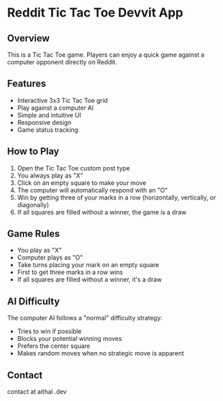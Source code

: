 # Reddit Tic Tac Toe Devvit App

## Overview
This is a Tic Tac Toe game. Players can enjoy a quick game against a computer opponent directly on Reddit.

## Features
- Interactive 3x3 Tic Tac Toe grid
- Play against a computer AI
- Simple and intuitive UI
- Responsive design
- Game status tracking

## How to Play
1. Open the Tic Tac Toe custom post type
2. You always play as "X"
3. Click on an empty square to make your move
4. The computer will automatically respond with an "O"
5. Win by getting three of your marks in a row (horizontally, vertically, or diagonally)
6. If all squares are filled without a winner, the game is a draw

## Game Rules
- You play as "X"
- Computer plays as "O"
- Take turns placing your mark on an empty square
- First to get three marks in a row wins
- If all squares are filled without a winner, it's a draw

## AI Difficulty
The computer AI follows a "normal" difficulty strategy:
- Tries to win if possible
- Blocks your potential winning moves
- Prefers the center square
- Makes random moves when no strategic move is apparent

## Contact
contact at aithal .dev